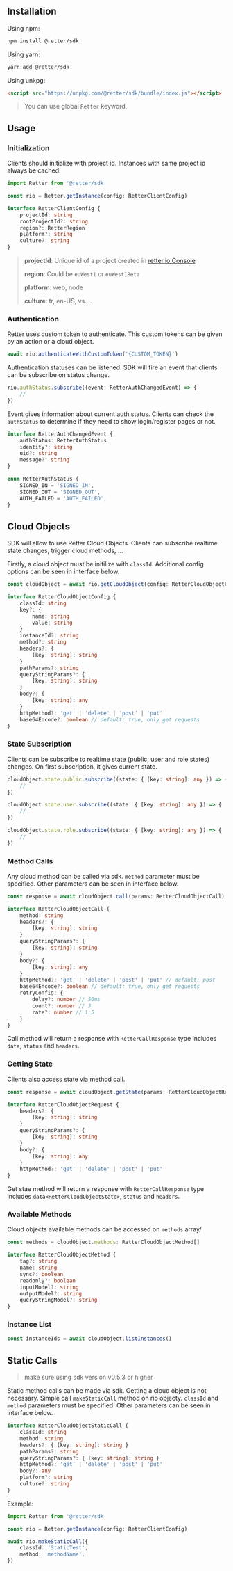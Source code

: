 ## Installation

Using npm:

```bash
npm install @retter/sdk
```

Using yarn:

```bash
yarn add @retter/sdk
```

Using unkpg:

```html
<script src="https://unpkg.com/@retter/sdk/bundle/index.js"></script>
```

> You can use global `Retter` keyword.

## Usage

### Initialization

Clients should initialize with project id. Instances with same project id always be cached.

```ts
import Retter from '@retter/sdk'

const rio = Retter.getInstance(config: RetterClientConfig)

interface RetterClientConfig {
    projectId: string
    rootProjectId?: string
    region?: RetterRegion
    platform?: string
    culture?: string
}
```

> **projectId**: Unique id of a project created in [retter.io Console](https://retter.io)
>
> **region**: Could be `euWest1` or `euWest1Beta`
>
> **platform**: web, node
>
> **culture**: tr, en-US, vs....

### Authentication

Retter uses custom token to authenticate. This custom tokens can be given by an action or a cloud object.

```ts
await rio.authenticateWithCustomToken('{CUSTOM_TOKEN}')
```

Authentication statuses can be listened. SDK will fire an event that clients can be subscribe on status change.

```ts
rio.authStatus.subscribe((event: RetterAuthChangedEvent) => {
    //
})
```

Event gives information about current auth status. Clients can check the `authStatus` to determine if they need to show login/register pages or not.

```ts
interface RetterAuthChangedEvent {
    authStatus: RetterAuthStatus
    identity?: string
    uid?: string
    message?: string
}

enum RetterAuthStatus {
    SIGNED_IN = 'SIGNED_IN',
    SIGNED_OUT = 'SIGNED_OUT',
    AUTH_FAILED = 'AUTH_FAILED',
}
```

## Cloud Objects

SDK will allow to use Retter Cloud Objects. Clients can subscribe realtime state changes, trigger cloud methods, ...

Firstly, a cloud object must be initilize with `classId`. Additional config options can be seen in interface below.

```ts
const cloudObject = await rio.getCloudObject(config: RetterCloudObjectConfig)

interface RetterCloudObjectConfig {
    classId: string
    key?: {
        name: string
        value: string
    }
    instanceId?: string
    method?: string
    headers?: {
        [key: string]: string
    }
    pathParams?: string
    queryStringParams?: {
        [key: string]: string
    }
    body?: {
        [key: string]: any
    }
    httpMethod?: 'get' | 'delete' | 'post' | 'put'
    base64Encode?: boolean // default: true, only get requests
}
```

### State Subscription

Clients can be subscribe to realtime state (public, user and role states) changes. On first subscription, it gives current state.

```ts
cloudObject.state.public.subscribe((state: { [key: string]: any }) => {
    //
})

cloudObject.state.user.subscribe((state: { [key: string]: any }) => {
    //
})

cloudObject.state.role.subscribe((state: { [key: string]: any }) => {
    //
})
```

### Method Calls

Any cloud method can be called via sdk. `method` parameter must be specified. Other parameters can be seen in interface below.

```ts
const response = await cloudObject.call(params: RetterCloudObjectCall)

interface RetterCloudObjectCall {
    method: string
    headers?: {
        [key: string]: string
    }
    queryStringParams?: {
        [key: string]: string
    }
    body?: {
        [key: string]: any
    }
    httpMethod?: 'get' | 'delete' | 'post' | 'put' // default: post
    base64Encode?: boolean // default: true, only get requests
    retryConfig: {
        delay?: number // 50ms
        count?: number // 3
        rate?: number // 1.5
    }
}
```

Call method will return a response with `RetterCallResponse` type includes `data`, `status` and `headers`.

### Getting State

Clients also access state via method call.

```ts
const response = await cloudObject.getState(params: RetterCloudObjectRequest)

interface RetterCloudObjectRequest {
    headers?: {
        [key: string]: string
    }
    queryStringParams?: {
        [key: string]: string
    }
    body?: {
        [key: string]: any
    }
    httpMethod?: 'get' | 'delete' | 'post' | 'put'
}
```

Get stae method will return a response with `RetterCallResponse` type includes `data<RetterCloudObjectState>`, `status` and `headers`.

### Available Methods

Cloud objects available methods can be accessed on `methods` array/

```ts
const methods = cloudObject.methods: RetterCloudObjectMethod[]

interface RetterCloudObjectMethod {
    tag?: string
    name: string
    sync?: boolean
    readonly?: boolean
    inputModel?: string
    outputModel?: string
    queryStringModel?: string
}
```

### Instance List

```ts
const instanceIds = await cloudObject.listInstances()
```

## Static Calls

> make sure using sdk version v0.5.3 or higher

Static method calls can be made via sdk. Getting a cloud object is not necessary. Simple call `makeStaticCall` method on rio objecty. `classId` and `method` parameters must be specified. Other parameters can be seen in interface below.

```ts
interface RetterCloudObjectStaticCall {
    classId: string
    method: string
    headers?: { [key: string]: string }
    pathParams?: string
    queryStringParams?: { [key: string]: string }
    httpMethod?: 'get' | 'delete' | 'post' | 'put'
    body?: any
    platform?: string
    culture?: string
}
```

Example:

```ts
import Retter from '@retter/sdk'

const rio = Retter.getInstance(config: RetterClientConfig)

await rio.makeStaticCall({
    classId: 'StaticTest',
    method: 'methodName',
})
```
